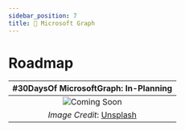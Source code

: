 ```yaml
---
sidebar_position: 7
title: 🔗 Microsoft Graph
---
```


# Roadmap

| #30DaysOf MicrosoftGraph: In-Planning |
|:---:|
|![Coming Soon](/img/coming-soon.png) |
|_Image Credit_: [Unsplash](https://unsplash.com/photos/Rk8fHGGeyr8) |




